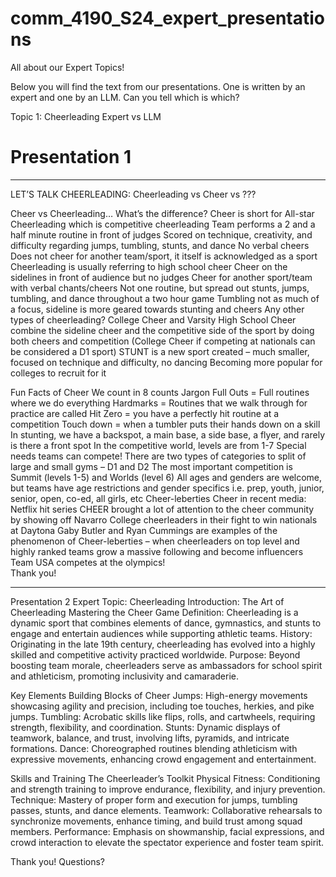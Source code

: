 # comm_4190_S24_expert_presentations
All about our Expert Topics!

Below you will find the text from our presentations. One is written by an expert and one by an LLM. Can you tell which is which?

Topic 1: Cheerleading Expert vs LLM
# Presentation 1
------------------------------------------------------------------------------------------------------------------------------------
LET’S TALK CHEERLEADING: Cheerleading vs Cheer vs ???

Cheer vs Cheerleading… What’s the difference?
Cheer is short for All-star Cheerleading which is competitive cheerleading
Team performs a 2 and a half minute routine in front of judges
Scored on technique, creativity, and difficulty regarding jumps, tumbling, stunts, and dance
No verbal cheers
Does not cheer for another team/sport, it itself is acknowledged as a sport
Cheerleading is usually referring to high school cheer 
Cheer on the sidelines in front of audience but no judges
Cheer for another sport/team with verbal chants/cheers
Not one routine, but spread out stunts, jumps, tumbling, and dance throughout a two hour game
Tumbling not as much of a focus, sideline is more geared towards stunting and cheers
Any other types of cheerleading?
College Cheer and Varsity High School Cheer combine the sideline cheer and the competitive side of the sport by doing both cheers and competition (College Cheer if competing at nationals can be considered a D1 sport)
STUNT is a new sport created – much smaller, focused on technique and difficulty, no dancing
Becoming more popular for colleges to recruit for it

Fun Facts of Cheer 
We count in 8 counts
Jargon
Full Outs = Full routines where we do everything
Hardmarks = Routines that we walk through for practice are called 
Hit Zero = you have a perfectly hit routine at a competition
Touch down = when a tumbler puts their hands down on a skill
In stunting, we have a backspot, a main base, a side base, a flyer, and rarely is there a front spot
In the competitive world, levels are from 1-7
Special needs teams can compete!
There are two types of categories to split of large and small gyms – D1 and D2
The most important competition is Summit (levels 1-5) and Worlds (level 6)
All ages and genders are welcome, but teams have age restrictions and gender specifics i.e. prep, youth, junior, senior, open, co-ed, all girls, etc
Cheer-leberties
Cheer in recent media:
Netflix hit series CHEER brought a lot of attention to the cheer community by showing off Navarro College cheerleaders in their fight to win nationals at Daytona
Gaby Butler and Ryan Cummings are examples of the phenomenon of Cheer-leberties – when cheerleaders on top level and highly ranked teams grow a massive following and become influencers 
Team USA competes at the olympics!  
Thank you!

------------------------------------------------------------------------------------------------------------------------------------
Presentation 2
Expert Topic: Cheerleading
Introduction: The Art of Cheerleading
Mastering the Cheer Game
Definition: Cheerleading is a dynamic sport that combines elements of dance, gymnastics, and stunts to engage and entertain audiences while supporting athletic teams.
History: Originating in the late 19th century, cheerleading has evolved into a highly skilled and competitive activity practiced worldwide.
Purpose: Beyond boosting team morale, cheerleaders serve as ambassadors for school spirit and athleticism, promoting inclusivity and camaraderie.

Key Elements
Building Blocks of Cheer
Jumps: High-energy movements showcasing agility and precision, including toe touches, herkies, and pike jumps.
Tumbling: Acrobatic skills like flips, rolls, and cartwheels, requiring strength, flexibility, and coordination.
Stunts: Dynamic displays of teamwork, balance, and trust, involving lifts, pyramids, and intricate formations.
Dance: Choreographed routines blending athleticism with expressive movements, enhancing crowd engagement and entertainment.

Skills and Training
The Cheerleader’s Toolkit
Physical Fitness: Conditioning and strength training to improve endurance, flexibility, and injury prevention.
Technique: Mastery of proper form and execution for jumps, tumbling passes, stunts, and dance elements.
Teamwork: Collaborative rehearsals to synchronize movements, enhance timing, and build trust among squad members.
Performance: Emphasis on showmanship, facial expressions, and crowd interaction to elevate the spectator experience and foster team spirit.

Thank you! Questions?


